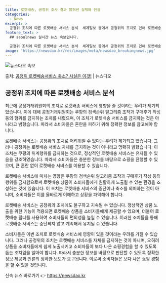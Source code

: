 ```yaml
---
title: 로켓배송, 공정위 조사 결과 밝혀낸 실체와 현실
categories:
  - News
excerpt: >
  공정위 조치에 따른 로켓배송 서비스 분석  세계일보 등에서 공정위의 조치로 인해 로켓배송 서비스를 유지하기 …
feature_text: >
  ## seoulnews 실시간 뉴스 속보입니다.

  공정위 조치에 따른 로켓배송 서비스 분석  세계일보 등에서 공정위의 조치로 인해 로켓배송 서비스를 유지하기 …
image: 'https://newsdao.kr/res/images/meta/newsdao_breakingnews.jpg'
---
```


![뉴스다오 속보](https://newsdao.kr/res/images/meta/newsdao_breakingnews.jpg)

<p>출처: <a href="https://newsdao.kr/4236" rel="dofollow">공정위 로켓배송서비스 축소? 사실은 이것!</a> | 뉴스다오</p>

## 공정위 조치에 따른 로켓배송 서비스 분석

 최근에 공정거래위원회의 조치로 로켓배송 서비스에 영향을 줄 것이라는 우려가 제기되었습니다. 이에 대해 공정거래위원회는 쿠팡의 검색순위 알고리즘 조작과 구매후기 작성 등의 행위를 금지하는 조치를 내렸으며, 이 조치가 로켓배송 서비스를 금지하는 것은 아니라고 밝혔습니다. 따라서 소비자들은 혼란을 피하기 위해 정확한 정보를 참고해야 합니다.

로켓배송 서비스는 공정위의 조치로 어려워질 수 있다는 우려가 제기되고 있습니다. 그러나 공정위는 로켓배송 서비스 자체를 금지하는 것이 아니라고 명확히 밝혔습니다. 이 조치는 쿠팡의 위계행위를 금지하는 것으로, 정상적인 로켓배송 서비스는 유지될 수 있음을 강조하였습니다. 따라서 소비자들은 충분한 정보를 바탕으로 쇼핑을 진행할 수 있으며, 큰 혼란 없이 로켓배송 서비스를 이용할 수 있습니다.

로켓배송 서비스에 미치는 영향은 쿠팡의 검색순위 알고리즘 조작과 구매후기 작성 등의 행위를 금지함으로써 로켓배송 상품이 소비자들에게 원활하게 노출될 수 있는 환경을 조성하는 것에 있습니다. 이 조치는 로켓배송 서비스의 중단이나 축소를 의미하는 것이 아니며, 소비자들은 이를 올바르게 이해하고 상황을 파악해야 합니다.

로켓배송 서비스는 공정위의 조치에도 불구하고 지속될 수 있습니다. 정상적인 상품 노출을 위한 기능이 적용되면 로켓배송 상품을 소비자들에게 제공할 수 있으며, 더불어 로켓배송 필터를 사용하여 소비자들의 편의성을 높일 수 있습니다. 이러한 조치들을 통해 로켓배송 서비스는 중단되지 않고 계속해서 유지될 수 있습니다.

소비자들은 이번 조치로 로켓배송 서비스에 영향이 있을 것이라는 우려를 가질 수 있습니다. 그러나 공정위의 조치는 로켓배송 서비스를 자체를 금지하는 것이 아니며, 오히려 상품을 소비자들에게 쉽게 노출시키고 소비자들이 보다 나은 쇼핑경험을 할 수 있도록 돕는 조치임을 알아야 합니다. 따라서 충분한 정보를 바탕으로 판단할 수 있도록 정확한 정보 제공과 언론의 정확한 보도가 요구됩니다. 이로써 소비자들은 보다 나은 쇼핑 경험을 할 수 있을 것입니다. 

신속 뉴스 바로가기 👉 <a href="https://newsdao.kr" rel="dofollow">https://newsdao.kr</a>


